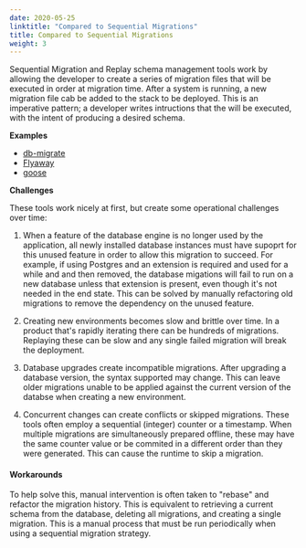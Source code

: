 ```yaml
---
date: 2020-05-25
linktitle: "Compared to Sequential Migrations"
title: Compared to Sequential Migrations
weight: 3
---
```


Sequential Migration and Replay schema management tools work by allowing the developer to create a series of migration files that will be executed in order at migration time.
After a system is running, a new migration file cab be added to the stack to be deployed.
This is an imperative pattern; a developer writes intructions that the will be executed, with the intent of producing a desired schema.

**Examples**  

- [db-migrate](https://github.com/db-migrate/node-db-migrate)
- [Flyaway](https://flywaydb.org/)
- [goose](https://github.com/pressly/goose) 

**Challenges**

These tools work nicely at first, but create some operational challenges over time:

1. When a feature of the database engine is no longer used by the application, all newly installed database instances must have supoprt for this unused feature in order to allow this migration to succeed. 
For example, if using Postgres and an extension is required and used for a while and and then removed, the database migations will fail to run on a new database unless that extension is present, even though it's not needed in the end state. 
This can be solved by manually refactoring old migrations to remove the dependency on the unused feature.

2. Creating new environments becomes slow and brittle over time. 
In a product that's rapidly iterating there can be hundreds of migrations. 
Replaying these can be slow and any single failed migration will break the deployment.

3. Database upgrades create incompatible migrations. 
After upgrading a database version, the syntax supported may change. 
This can leave older migrations unable to be applied against the current version of the databse when creating a new environment.

4. Concurrent changes can create conflicts or skipped migrations. 
These tools often employ a sequential (integer) counter or a timestamp. When multiple migrations are simultaneously prepared offline, these may have the same counter value or be commited in a different order than they were generated. 
This can cause the runtime to skip a migration.

#### Workarounds

To help solve this, manual intervention is often taken to "rebase" and refactor the migration history. 
This is equivalent to retrieving a current schema from the database, deleting all migrations, and creating a single migration. 
This is a manual process that must be run periodically when using a sequential migration strategy.


